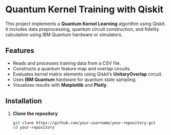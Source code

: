 # Quantum Kernel Training with Qiskit

This project implements a **Quantum Kernel Learning** algorithm using Qiskit. It includes data preprocessing, quantum circuit construction, and fidelity calculation using IBM Quantum hardware or simulators.

## **Features**
- Reads and processes training data from a CSV file.
- Constructs a quantum feature map and overlap circuits.
- Evaluates kernel matrix elements using Qiskit’s **UnitaryOverlap** circuit.
- Uses **IBM Quantum** hardware for quantum state sampling.
- Visualizes results with **Matplotlib** and **Plotly**.

## **Installation**
1. **Clone the repository**
   ```bash
   git clone https://github.com/your-username/your-repository.git
   cd your-repository
